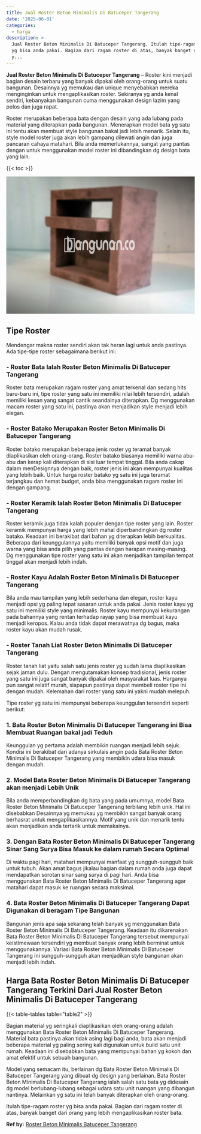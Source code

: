 ```yaml
---
title: Jual Roster Beton Minimalis Di Batuceper Tangerang
date: '2025-06-01'
categories:
  - harga
description: >-
  Jual Roster Beton Minimalis Di Batuceper Tangerang. Itulah tipe-ragam roster
  yg bisa anda pakai. Bagian dari ragam roster di atas, banyak banget dari orang
  y...
---
```


**Jual Roster Beton Minimalis Di Batuceper Tangerang** – Roster kini menjadi bagian desain terbaru yang banyak dipakai oleh orang-orang untuk suatu bangunan. Desainnya yg memukau dan unique menyebabkan mereka menginginkan untuk mengaplikasikan roster. Sekiranya yg anda kenal sendiri, kebanyakan bangunan cuma menggunakan design lazim yang polos dan juga rapat.

Roster merupakan beberapa bata dengan desain yang ada lubang pada material yang diterapkan pada bangunan. Menerapkan model bata yg satu ini tentu akan membuat style bangunan bakal jadi lebih menarik. Selain itu, style model roster juga akan lebih gampang dilewati angin dan juga pancaran cahaya matahari. Bila anda memerlukannya, sangat yang pantas dengan untuk menggunakan model roster ini dibandingkan dg design bata yang lain.

{{< toc >}}

![Jual Roster Beton Minimalis Di Batuceper Tangerang](/images/bata-roster-minimalis-30.png)

## Tipe Roster

Mendengar makna roster sendiri akan tak heran lagi untuk anda pastinya. Ada tipe-tipe roster sebagaimana berikut ini:

### \- Roster Bata Ialah Roster Beton Minimalis Di Batuceper Tangerang

Roster bata merupakan ragam roster yang amat terkenal dan sedang hits baru-baru ini, tipe roster yang satu ini memiliki nilai lebih tersendiri, adalah memiliki kesan yang sangat cantik seandainya diterapkan. Dg menggunakan macam roster yang satu ini, pastinya akan menjadikan style menjadi lebih elegan.

### \- Roster Batako Merupakan Roster Beton Minimalis Di Batuceper Tangerang

Roster batako merupakan beberapa jenis roster yg teramat banyak diaplikasikan oleh orang-orang. Roster batako biasanya memiliki warna abu-abu dan kerap kali diterapkan di sisi luar tempat tinggal. Bila anda cakap dalam menDesignnya dengan baik, roster jenis ini akan mempunyai kualitas yang lebih baik. Untuk harga roster batako yg satu ini juga teramat terjangkau dan hemat budget, anda bisa menggunakan ragam roster ini dengan gampang.

### \- Roster Keramik Ialah Roster Beton Minimalis Di Batuceper Tangerang

Roster keramik juga tidak kalah populer dengan tipe roster yang lain. Roster keramik mempunyai harga yang lebih mahal diperbandingkan dg roster batako. Keadaan ini berakibat dari bahan yg diterapkan lebih berkualitas. Beberapa dari keunggulannya yaitu memiliki banyak opsi motif dan juga warna yang bisa anda pilih yang pantas dengan harapan masing-masing. Dg menggunakan tipe roster yang satu ini akan menjadikan tampilan tempat tinggal akan menjadi lebih indah.

### \- Roster Kayu Adalah Roster Beton Minimalis Di Batuceper Tangerang

Bila anda mau tampilan yang lebih sederhana dan elegan, roster kayu menjadi opsi yg paling tepat sasaran untuk anda pakai. Jenis roster kayu yg satu ini memiliki style yang minimalis. Roster kayu mempunyai kekurangan pada bahannya yang rentan terhadap rayap yang bisa membuat kayu menjadi keropos. Kalau anda tidak dapat merawatnya dg bagus, maka roster kayu akan mudah rusak.

### \- Roster Tanah Liat Roster Beton Minimalis Di Batuceper Tangerang

Roster tanah liat yaitu salah satu jenis roster yg sudah lama diaplikasikan sejak jaman dulu. Dengan mengutamakan konsep tradisional, jenis roster yang satu ini juga sangat banyak dipakai oleh masyarakat luas. Harganya pun sangat relatif murah, siapapun pastinya dapat membeli roster tipe ini dengan mudah. Kelemahan dari roster yang satu ini yakni mudah melepuh.

Tipe roster yg satu ini mempunyai beberapa keunggulan tersendiri seperti berikut:

### 1\. Bata Roster Beton Minimalis Di Batuceper Tangerang ini Bisa Membuat Ruangan bakal jadi Teduh

Keunggulan yg pertama adalah membikin ruangan menjadi lebih sejuk. Kondisi ini berakibat dari adanya sirkulais angin pada Bata Roster Beton Minimalis Di Batuceper Tangerang yang membikin udara bisa masuk dengan mudah.

### 2\. Model Bata Roster Beton Minimalis Di Batuceper Tangerang akan menjadi Lebih Unik

Bila anda memperbandingkan dg bata yang pada umumnya, model Bata Roster Beton Minimalis Di Batuceper Tangerang terbilang lebih unik. Hal ini disebabkan Desainnya yg memukau yg membikin sangat banyak orang berhasrat untuk mengaplikasikannya. Motif yang unik dan menarik tentu akan menjadikan anda tertarik untuk memakainya.

### 3\. Dengan Bata Roster Beton Minimalis Di Batuceper Tangerang Sinar Sang Surya Bisa Masuk ke dalam rumah Secara Optimal

Di waktu pagi hari, matahari mempunyai manfaat yg sungguh-sungguh baik untuk tubuh. Akan amat bagus jikalau bagian dalam rumah anda juga dapat mendapatkan sorotan sinar sang surya di pagi hari. Anda bisa menggunakan Bata Roster Beton Minimalis Di Batuceper Tangerang agar matahari dapat masuk ke ruangan secara maksimal.

### 4\. Bata Roster Beton Minimalis Di Batuceper Tangerang Dapat Digunakan di beragam Tipe Bangunan

Bangunan jenis apa saja sekarang telah banyak yg menggunakan Bata Roster Beton Minimalis Di Batuceper Tangerang. Keadaan itu dikarenakan Bata Roster Beton Minimalis Di Batuceper Tangerang tersebut mempunyai keistimewaan tersendiri yg membuat banyak orang lebih berminat untuk menggunakannya. Variasi Bata Roster Beton Minimalis Di Batuceper Tangerang ini sungguh-sungguh akan menjadikan style bangunan akan menjadi lebih indah.

## Harga Bata Roster Beton Minimalis Di Batuceper Tangerang Terkini Dari Jual Roster Beton Minimalis Di Batuceper Tangerang

{{< table-tables table="table2" >}}

Bagian material yg seringkali diaplikasikan oleh orang-orang adalah menggunakan Bata Roster Beton Minimalis Di Batuceper Tangerang. Material bata pastinya akan tidak asing lagi bagi anda, bata akan menjadi beberapa material yg paling sering kali digunakan untuk build satu unit rumah. Keadaan ini disebabkan bata yang mempunyai bahan yg kokoh dan amat efektif untuk sebuah bangunan.

Model yang semacam itu, berlainan dg Bata Roster Beton Minimalis Di Batuceper Tangerang yang dibuat dg design yang berlainan. Bata Roster Beton Minimalis Di Batuceper Tangerang ialah salah satu bata yg didesain dg model berlubang-lubang sebagai udara satu unit ruangan yang dibangun nantinya. Melainkan yg satu ini telah banyak diterapkan oleh orang-orang.

Itulah tipe-ragam roster yg bisa anda pakai. Bagian dari ragam roster di atas, banyak banget dari orang yang lebih mengaplikasikan roster bata.

**Ref by:** [Roster Beton Minimalis Batuceper Tangerang](https://id.wikipedia.org/wiki/Roster)
